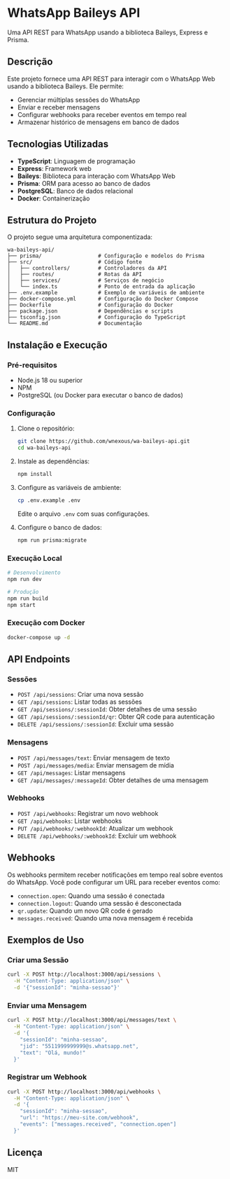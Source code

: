 # WhatsApp Baileys API

Uma API REST para WhatsApp usando a biblioteca Baileys, Express e Prisma.

## Descrição

Este projeto fornece uma API REST para interagir com o WhatsApp Web usando a biblioteca Baileys. Ele permite:

- Gerenciar múltiplas sessões do WhatsApp
- Enviar e receber mensagens
- Configurar webhooks para receber eventos em tempo real
- Armazenar histórico de mensagens em banco de dados

## Tecnologias Utilizadas

- **TypeScript**: Linguagem de programação
- **Express**: Framework web
- **Baileys**: Biblioteca para interação com WhatsApp Web
- **Prisma**: ORM para acesso ao banco de dados
- **PostgreSQL**: Banco de dados relacional
- **Docker**: Containerização

## Estrutura do Projeto

O projeto segue uma arquitetura componentizada:

```
wa-baileys-api/
├── prisma/                  # Configuração e modelos do Prisma
├── src/                     # Código fonte
│   ├── controllers/         # Controladores da API
│   ├── routes/              # Rotas da API
│   ├── services/            # Serviços de negócio
│   └── index.ts             # Ponto de entrada da aplicação
├── .env.example             # Exemplo de variáveis de ambiente
├── docker-compose.yml       # Configuração do Docker Compose
├── Dockerfile               # Configuração do Docker
├── package.json             # Dependências e scripts
├── tsconfig.json            # Configuração do TypeScript
└── README.md                # Documentação
```

## Instalação e Execução

### Pré-requisitos

- Node.js 18 ou superior
- NPM
- PostgreSQL (ou Docker para executar o banco de dados)

### Configuração

1. Clone o repositório:
   ```bash
   git clone https://github.com/wnexous/wa-baileys-api.git
   cd wa-baileys-api
   ```

2. Instale as dependências:
   ```bash
   npm install
   ```

3. Configure as variáveis de ambiente:
   ```bash
   cp .env.example .env
   ```
   Edite o arquivo `.env` com suas configurações.

4. Configure o banco de dados:
   ```bash
   npm run prisma:migrate
   ```

### Execução Local

```bash
# Desenvolvimento
npm run dev

# Produção
npm run build
npm start
```

### Execução com Docker

```bash
docker-compose up -d
```

## API Endpoints

### Sessões

- `POST /api/sessions`: Criar uma nova sessão
- `GET /api/sessions`: Listar todas as sessões
- `GET /api/sessions/:sessionId`: Obter detalhes de uma sessão
- `GET /api/sessions/:sessionId/qr`: Obter QR code para autenticação
- `DELETE /api/sessions/:sessionId`: Excluir uma sessão

### Mensagens

- `POST /api/messages/text`: Enviar mensagem de texto
- `POST /api/messages/media`: Enviar mensagem de mídia
- `GET /api/messages`: Listar mensagens
- `GET /api/messages/:messageId`: Obter detalhes de uma mensagem

### Webhooks

- `POST /api/webhooks`: Registrar um novo webhook
- `GET /api/webhooks`: Listar webhooks
- `PUT /api/webhooks/:webhookId`: Atualizar um webhook
- `DELETE /api/webhooks/:webhookId`: Excluir um webhook

## Webhooks

Os webhooks permitem receber notificações em tempo real sobre eventos do WhatsApp. Você pode configurar um URL para receber eventos como:

- `connection.open`: Quando uma sessão é conectada
- `connection.logout`: Quando uma sessão é desconectada
- `qr.update`: Quando um novo QR code é gerado
- `messages.received`: Quando uma nova mensagem é recebida

## Exemplos de Uso

### Criar uma Sessão

```bash
curl -X POST http://localhost:3000/api/sessions \
  -H "Content-Type: application/json" \
  -d '{"sessionId": "minha-sessao"}'
```

### Enviar uma Mensagem

```bash
curl -X POST http://localhost:3000/api/messages/text \
  -H "Content-Type: application/json" \
  -d '{
    "sessionId": "minha-sessao",
    "jid": "5511999999999@s.whatsapp.net",
    "text": "Olá, mundo!"
  }'
```

### Registrar um Webhook

```bash
curl -X POST http://localhost:3000/api/webhooks \
  -H "Content-Type: application/json" \
  -d '{
    "sessionId": "minha-sessao",
    "url": "https://meu-site.com/webhook",
    "events": ["messages.received", "connection.open"]
  }'
```

## Licença

MIT
